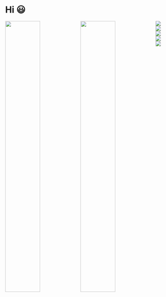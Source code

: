 # Hi 😃
<img align="left" width="47%" src="https://github-readme-stats.vercel.app/api?username=NidalZabade&show_icons=true&theme=highcontrast&include_all_commits=false&bg_color=0d1117&hide_border=true&title_color=58a6fe&icon_color=58a6ef#gh-dark-mode-only&cache_second=7219"/>

<img align="left" width="47%" src="https://github-readme-stats.vercel.app/api/top-langs/?username=NidalZabade&theme=highcontrast&layout=compact&include_all_commits=false&langs_count=10&bg_color=0d1117&hide_border=true&title_color=58a6fe&icon_color=58a6ef#gh-dark-mode-only&cache_second=7219"/>
<img align="left" src="https://img.shields.io/badge/C-00599C?style=for-the-badge&logo=c&logoColor=white"/>
<img align="left" src="https://img.shields.io/badge/Python-FFD43B?style=for-the-badge&logo=python&logoColor=blue"/>
<img align="left" src="https://img.shields.io/badge/Java-ED8B00?style=for-the-badge&logo=java&logoColor=white"/>
<img src="https://img.shields.io/badge/Shell_Script-121011?style=for-the-badge&logo=gnu-bash&logoColor=white"/>
<img src="https://img.shields.io/badge/PostgreSQL-316192?style=for-the-badge&logo=postgresql&logoColor=white"/>

<!--
##
<a href="https://www.facebook.com/nidal.zabade" target="_blank">
  Facebook
  </a>
-->

